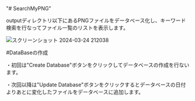 "# SearchMyPNG" 

outputディレクトリ以下にあるPNGファイルをデータベース化し、キーワード検索を行なってファイル一覧のリストを表示します。

![スクリーンショット 2024-03-24 212038](https://github.com/hina-choco/SearchMyPNG/assets/162294996/e670abd8-5875-4aaa-a35d-2a1019b16709)

#DataBaseの作成

・初回は"Create Database"ボタンをクリックしてデータベースの作成を行ないます。

・次回以降は"Update Database"ボタンをクリックするとデータベースの日付よりあとに変化したファイルをデータベースに追加します。
